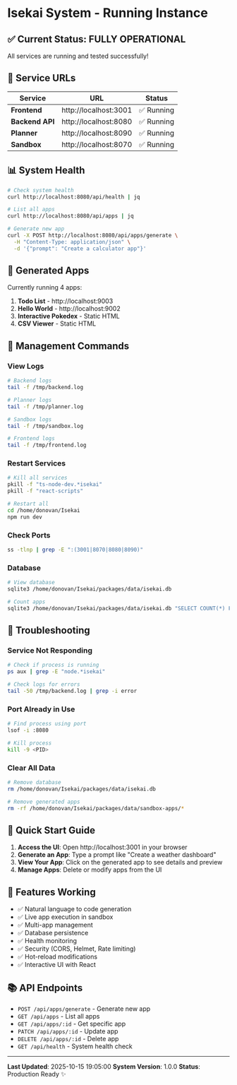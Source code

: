 # Isekai System - Running Instance

## ✅ Current Status: FULLY OPERATIONAL

All services are running and tested successfully!

## 🚀 Service URLs

| Service | URL | Status |
|---------|-----|--------|
| **Frontend** | http://localhost:3001 | ✅ Running |
| **Backend API** | http://localhost:8080 | ✅ Running |
| **Planner** | http://localhost:8090 | ✅ Running |
| **Sandbox** | http://localhost:8070 | ✅ Running |

## 📊 System Health

```bash
# Check system health
curl http://localhost:8080/api/health | jq

# List all apps
curl http://localhost:8080/api/apps | jq

# Generate new app
curl -X POST http://localhost:8080/api/apps/generate \
  -H "Content-Type: application/json" \
  -d '{"prompt": "Create a calculator app"}'
```

## 🎯 Generated Apps

Currently running 4 apps:
1. **Todo List** - http://localhost:9003
2. **Hello World** - http://localhost:9002
3. **Interactive Pokedex** - Static HTML
4. **CSV Viewer** - Static HTML

## 🔧 Management Commands

### View Logs
```bash
# Backend logs
tail -f /tmp/backend.log

# Planner logs
tail -f /tmp/planner.log

# Sandbox logs
tail -f /tmp/sandbox.log

# Frontend logs
tail -f /tmp/frontend.log
```

### Restart Services
```bash
# Kill all services
pkill -f "ts-node-dev.*isekai"
pkill -f "react-scripts"

# Restart all
cd /home/donovan/Isekai
npm run dev
```

### Check Ports
```bash
ss -tlnp | grep -E ":(3001|8070|8080|8090)"
```

### Database
```bash
# View database
sqlite3 /home/donovan/Isekai/packages/data/isekai.db

# Count apps
sqlite3 /home/donovan/Isekai/packages/data/isekai.db "SELECT COUNT(*) FROM apps;"
```

## 🐛 Troubleshooting

### Service Not Responding
```bash
# Check if process is running
ps aux | grep -E "node.*isekai"

# Check logs for errors
tail -50 /tmp/backend.log | grep -i error
```

### Port Already in Use
```bash
# Find process using port
lsof -i :8080

# Kill process
kill -9 <PID>
```

### Clear All Data
```bash
# Remove database
rm /home/donovan/Isekai/packages/data/isekai.db

# Remove generated apps
rm -rf /home/donovan/Isekai/packages/data/sandbox-apps/*
```

## 📝 Quick Start Guide

1. **Access the UI**: Open http://localhost:3001 in your browser
2. **Generate an App**: Type a prompt like "Create a weather dashboard"
3. **View Your App**: Click on the generated app to see details and preview
4. **Manage Apps**: Delete or modify apps from the UI

## 🎉 Features Working

- ✅ Natural language to code generation
- ✅ Live app execution in sandbox
- ✅ Multi-app management
- ✅ Database persistence
- ✅ Health monitoring
- ✅ Security (CORS, Helmet, Rate limiting)
- ✅ Hot-reload modifications
- ✅ Interactive UI with React

## 📚 API Endpoints

- `POST /api/apps/generate` - Generate new app
- `GET /api/apps` - List all apps
- `GET /api/apps/:id` - Get specific app
- `PATCH /api/apps/:id` - Update app
- `DELETE /api/apps/:id` - Delete app
- `GET /api/health` - System health check

---

**Last Updated**: 2025-10-15 19:05:00
**System Version**: 1.0.0
**Status**: Production Ready ✨
